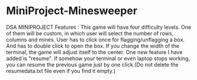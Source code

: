 # MiniProject-Minesweeper
DSA MINIPROJECT
Features :
   This game will have four difficulty levels. One of them will be custom, in which user will select the number of rows, columns and mines.
   User has to click once for flagging/unflagging a box. And has to double click to open the box.
   If you change the width of the terminal, the game will adjust itself to the center.
   One new feature I have added is "resume". If somehow your terminal or even laptop stops working, you can resume the previous game just by one click.(Do not delete the resumedata.txt file even if you find it empty.)
   

